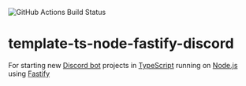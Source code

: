 ![GitHub Actions Build Status](https://github.com/huy-vuong/template-ts-node-fastify-discord/actions/workflows/build.yml/badge.svg)

# template-ts-node-fastify-discord

For starting new [Discord bot](https://discord.com/developers/docs/interactions/receiving-and-responding) projects in [TypeScript](https://www.typescriptlang.org/) running on [Node.js](https://nodejs.org/) using [Fastify](https://fastify.dev/)
